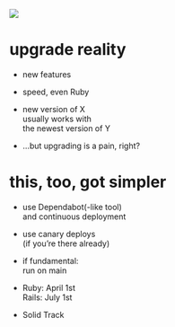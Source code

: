 ![](img/upgrade.gif)


# upgrade reality

* new features
<!-- .element class="fragment" -->
* speed, even Ruby
<!-- .element class="fragment" -->
* new version of X<br />usually works with<br />the newest version of Y
<!-- .element class="fragment" -->
* …but upgrading is a pain, right?
<!-- .element class="fragment" -->


# this, too, got simpler

* use Dependabot(-like tool)<br />and continuous deployment
<!-- .element class="fragment" -->
* use canary deploys<br />(if you’re there already)
<!-- .element class="fragment" -->
* if fundamental:<br />run on main
<!-- .element class="fragment" -->
* Ruby: April 1st<br />Rails: July 1st
<!-- .element class="fragment" -->
* Solid Track
<!-- .element class="fragment" -->
